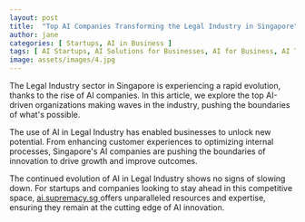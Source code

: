 ```yaml
---
layout: post
title:  "Top AI Companies Transforming the Legal Industry in Singapore"
author: jane
categories: [ Startups, AI in Business ]
tags: [ AI Startups, AI Solutions for Businesses, AI for Business, AI Trends ]
image: assets/images/4.jpg
---
```


The Legal Industry sector in Singapore is experiencing a rapid evolution, thanks to the rise of AI companies. In this article, we explore the top AI-driven organizations making waves in the industry, pushing the boundaries of what's possible.

The use of AI in Legal Industry has enabled businesses to unlock new potential. From enhancing customer experiences to optimizing internal processes, Singapore's AI companies are pushing the boundaries of innovation to drive growth and improve outcomes.

The continued evolution of AI in Legal Industry shows no signs of slowing down. For startups and companies looking to stay ahead in this competitive space, <a href="https://ai.supremacy.sg" target="_blank"> ai.supremacy.sg </a> offers unparalleled resources and expertise, ensuring they remain at the cutting edge of AI innovation.
